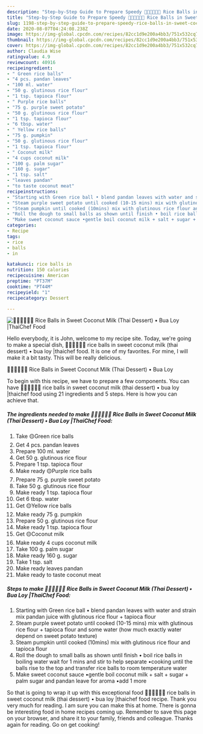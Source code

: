 ```yaml
---
description: "Step-by-Step Guide to Prepare Speedy 🧑🏽‍🍳🧑🏼‍🍳 Rice Balls in Sweet Coconut Milk (Thai Dessert) • Bua Loy |ThaiChef Food"
title: "Step-by-Step Guide to Prepare Speedy 🧑🏽‍🍳🧑🏼‍🍳 Rice Balls in Sweet Coconut Milk (Thai Dessert) • Bua Loy |ThaiChef Food"
slug: 1198-step-by-step-guide-to-prepare-speedy-rice-balls-in-sweet-coconut-milk-thai-dessert-bua-loy-thaichef-food
date: 2020-08-07T04:24:08.238Z
image: https://img-global.cpcdn.com/recipes/82cc1d9e200a4bb3/751x532cq70/🧑🏽🍳🧑🏼🍳-rice-balls-in-sweet-coconut-milk-thai-dessert-•-bua-loy-thaichef-food-recipe-main-photo.jpg
thumbnail: https://img-global.cpcdn.com/recipes/82cc1d9e200a4bb3/751x532cq70/🧑🏽🍳🧑🏼🍳-rice-balls-in-sweet-coconut-milk-thai-dessert-•-bua-loy-thaichef-food-recipe-main-photo.jpg
cover: https://img-global.cpcdn.com/recipes/82cc1d9e200a4bb3/751x532cq70/🧑🏽🍳🧑🏼🍳-rice-balls-in-sweet-coconut-milk-thai-dessert-•-bua-loy-thaichef-food-recipe-main-photo.jpg
author: Claudia Wise
ratingvalue: 4.9
reviewcount: 40916
recipeingredient:
- " Green rice balls"
- "4 pcs. pandan leaves"
- "100 ml. water"
- "50 g. glutinous rice flour"
- "1 tsp. tapioca flour"
- " Purple rice balls"
- "75 g. purple sweet potato"
- "50 g. glutinous rice flour"
- "1 tsp. tapioca flour"
- "6 tbsp. water"
- " Yellow rice balls"
- "75 g. pumpkin"
- "50 g. glutinous rice flour"
- "1 tsp. tapioca flour"
- " Coconut milk"
- "4 cups coconut milk"
- "100 g. palm sugar"
- "160 g. sugar"
- "1 tsp. salt"
- "leaves pandan"
- "to taste coconut meat"
recipeinstructions:
- "Starting with Green rice ball • blend pandan leaves with water and strain mix pandan juice with glutinous rice flour + tapioca flour"
- "Steam purple sweet potato until cooked (10-15 mins) mix with glutinous rice flour + tapioca flour and some water (how much exactly water depend on sweet potato texture)"
- "Steam pumpkin until cooked (10mins) mix with glutinous rice flour and tapioca flour"
- "Roll the dough to small balls as shown until finish • boil rice balls in boiling water wait for 1 mins and stir to help separate •cooking until the balls rise to the top and transfer rice balls to room temperature water"
- "Make sweet coconut sauce •gentle boil coconut milk + salt + sugar + palm sugar and pandan leave for aroma •add 1 more"
categories:
- Recipe
tags:
- rice
- balls
- in

katakunci: rice balls in 
nutrition: 150 calories
recipecuisine: American
preptime: "PT37M"
cooktime: "PT44M"
recipeyield: "1"
recipecategory: Dessert

---
```



![🧑🏽‍🍳🧑🏼‍🍳 Rice Balls in Sweet Coconut Milk (Thai Dessert) • Bua Loy |ThaiChef Food](https://img-global.cpcdn.com/recipes/82cc1d9e200a4bb3/751x532cq70/🧑🏽🍳🧑🏼🍳-rice-balls-in-sweet-coconut-milk-thai-dessert-•-bua-loy-thaichef-food-recipe-main-photo.jpg)

Hello everybody, it is John, welcome to my recipe site. Today, we're going to make a special dish, 🧑🏽‍🍳🧑🏼‍🍳 rice balls in sweet coconut milk (thai dessert) • bua loy |thaichef food. It is one of my favorites. For mine, I will make it a bit tasty. This will be really delicious.



🧑🏽‍🍳🧑🏼‍🍳 Rice Balls in Sweet Coconut Milk (Thai Dessert) • Bua Loy 

To begin with this recipe, we have to prepare a few components. You can have 🧑🏽‍🍳🧑🏼‍🍳 rice balls in sweet coconut milk (thai dessert) • bua loy |thaichef food using 21 ingredients and 5 steps. Here is how you can achieve that.

<!--inarticleads1-->

##### The ingredients needed to make 🧑🏽‍🍳🧑🏼‍🍳 Rice Balls in Sweet Coconut Milk (Thai Dessert) • Bua Loy |ThaiChef Food:

1. Take  🟡Green rice balls
1. Get 4 pcs. pandan leaves
1. Prepare 100 ml. water
1. Get 50 g. glutinous rice flour
1. Prepare 1 tsp. tapioca flour
1. Make ready  🟡Purple rice balls
1. Prepare 75 g. purple sweet potato
1. Take 50 g. glutinous rice flour
1. Make ready 1 tsp. tapioca flour
1. Get 6 tbsp. water
1. Get  🟡Yellow rice balls
1. Make ready 75 g. pumpkin
1. Prepare 50 g. glutinous rice flour
1. Make ready 1 tsp. tapioca flour
1. Get  🟡Coconut milk
1. Make ready 4 cups coconut milk
1. Take 100 g. palm sugar
1. Make ready 160 g. sugar
1. Take 1 tsp. salt
1. Make ready leaves pandan
1. Make ready to taste coconut meat




<!--inarticleads2-->

##### Steps to make 🧑🏽‍🍳🧑🏼‍🍳 Rice Balls in Sweet Coconut Milk (Thai Dessert) • Bua Loy |ThaiChef Food:

1. Starting with Green rice ball • blend pandan leaves with water and strain mix pandan juice with glutinous rice flour + tapioca flour
1. Steam purple sweet potato until cooked (10-15 mins) mix with glutinous rice flour + tapioca flour and some water (how much exactly water depend on sweet potato texture)
1. Steam pumpkin until cooked (10mins) mix with glutinous rice flour and tapioca flour
1. Roll the dough to small balls as shown until finish • boil rice balls in boiling water wait for 1 mins and stir to help separate •cooking until the balls rise to the top and transfer rice balls to room temperature water
1. Make sweet coconut sauce •gentle boil coconut milk + salt + sugar + palm sugar and pandan leave for aroma •add 1 more




So that is going to wrap it up with this exceptional food 🧑🏽‍🍳🧑🏼‍🍳 rice balls in sweet coconut milk (thai dessert) • bua loy |thaichef food recipe. Thank you very much for reading. I am sure you can make this at home. There is gonna be interesting food in home recipes coming up. Remember to save this page on your browser, and share it to your family, friends and colleague. Thanks again for reading. Go on get cooking!
